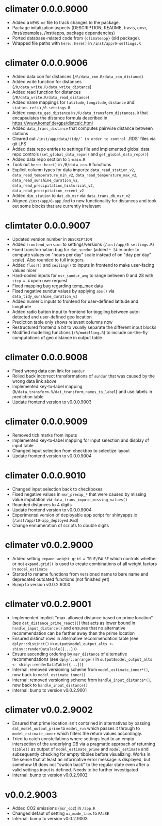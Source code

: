 # climater 0.0.0.9000

* Added a `NEWS.md` file to track changes to the package.
* Package initalization aspects (DESCRIPTION, README, travis, covr, /inst/examples, /inst/apps, package dependencies)
* Ported database-related code from `{climateapp}` (old package).
* Wrapped file paths with `here::here()` in `/inst/app/0-settings.R`

# climater 0.0.0.9006

* Added data con for distances (`/R/data_con.R/data_con_distance`)
* Added write function for distances (`/R/data_write.R/data_write_distance`)
* Added read function for distances (`/R/data_write.R/data_read_distance`)
* Added  name mappings for `latitude`, `longitude`, `distance` and `station_ref` in `/0-settings.R`
* Added `compute_geo_distance` in `/R/data_transform_distances.R` that encapsulates the distance formula described in https://www.kompf.de/gps/distcalc.html
* Added `data_trans_distance` that computes pairwise distance between stations
* Cleared out `/inst/app/data/tidy/´ in order to control `.RDS` files via git LFS
* Added data repo entries to settings file and implemented global data repo controls (`set_global_data_repo()` and
`get_global_data_repo()`)
* Added data repo section to `1-main.R`
* Took out `here::here()` in `/R/data_con.R` functions
* Explicit column types for data imports: `data_read_station_v2`,
`data_read_temperature_min_v2`, `data_read_temperature_max_v2`,
`data_read_sunshine_duration_v2`, `data_read_precipitation_historical_v2`, `data_read_precipitation_recent_v2`
* Added `dim_station` to `dat_db_msr` via `data_trans_db_msr_v2`
* Aligned `/inst/app/8-app.Rmd` to new functionality for distances and took out
some blocks that are currently irrelevant

# climtater 0.0.0.9007

* Updated version number in `DESCRIPTION`
* Added `frontend_version` to settings/versions (`/inst/app/0-settings.R`)
* Fixed transformation bug for `dat_sundur` (added `* 24` in order to compute
values on "hours per day" scale instead of on "day per day" scale). Also rounded
to full integers.
* Added `floor()` and `ceiling()` to inputs in frontend to make user-facing
values nicer
* Hard-coded inputs for `msr_sundur_avg` to range between 0 and 28 with `step =
4` upon user request
* Fixed mapping bug regarding temp_max data 
* Fixed negative sundur values by applying `abs()` via
`data_tidy_sunshine_duration_v3`
* Added numeric inputs to frontend for user-defined latitude and longitude 
* Added radio button input to frontend for toggling between auto-detected and user-defined geo location
* Prediction table only shows relevant columns now
* Restructured frontend a bit to vsually separate the different input blocks 
* Modified modelling functions (`/R/modelling.R`) to include on-the-fly
computations of geo distance in output table

# climater 0.0.0.9008

* Fixed wrong data con link for `sundur`
* Rolled back incorrect transformations of `sundur` that was caused by the wrong
data link above
* Implemented key-to-label mapping
(`R/data_transform.R/dat_transform_names_to_label`) and use labels in prediction
table
* Update frontend version to v0.0.0.9003

# climater 0.0.0.9009

* Removed tick marks from inputs
* Implemented key-to-label mapping for input selection and display of input table
* Changed input selection from checkbox to selectize layout
* Update frontend version to v0.0.0.9004

# climater 0.0.0.9010

* Changed input selection back to checkboxes
* Fixed negative values in `msr_precip_*` that were caused by missing value
imputation via `data_trans_impute_missing_values()`
* Rounded distances to 4 digits
* Update frontend version to v0.0.0.9004
* Experimental version of deployable app script for shinyapps.io (`/inst/app/10-app_deployed.Rmd`)
* Change ennumeration of scripts to double digits

# climater v0.0.2.9000

* Added setting `expand_weight_grid = TRUE/FALSE` which controls whether or not
`expand.grid()` is used to create combinations of all weight factors in
`model_estimate`
* Started to rename functions from versioned name to bare name and deprecated
outdated functions (not finished yet)
* Bump to version v0.0.2.9000

# climater v0.0.2.9001

* Implemented implicit "max. allowed distance based on prime location" (see
`dat_distance_prime_react()`) that acts as lower bound in
`handle_input_distance()` and ensures that no alternative recommendation can be
farther away than the prime location
* Ensured distinct rows in alternative recommendation table (see
`dplyr::distinct()` in `output$model_output_alts <-
shiny::renderDataTable({...})`)
* Ensure ascending ordering by `msr_distance` of alternative recommendations
(see `dplyr::arrange()` in `output$model_output_alts <-
shiny::renderDataTable({...})`)
* Internal: removed versioning scheme from `model_estimate_inner*()`, now back to 
`model_estimate_inner()`
* Internal: removed versioning scheme from `handle_input_distance*()`, now back to 
`handle_input_distance()`
* Internal: bump to version v0.0.2.9001

# climater v0.0.2.9002

* Ensured that prime location isn't contained in alternatives by passing
`dat_model_output_prime` to `model_run` which passes it through to
`model_estimate_inner` which filters the return values accordingly.
* Tried to catch constellations where settings lead to an empty intersection of
the underlying DB via a pragmatic approach of returning `tibble()` as output of
`model_estimate_prime` and `model_estimate` and subsequently checking for empty
tibbles before visualizing. Works in the sense that at least an informative
error message is displayed, but somehow UI does not "switch back" to the regular
state even after a valid settings input is defined. Needs to be further
investigated
* Internal: bump to version v0.0.2.9002

# v0.0.2.9003

* Added CO2 emissions (`msr_co2`) in `/app.R`
* Changed defaut of setting `ui_mode_tabs` to `FALSE`
* Internal: bump to version v0.0.2.9003

